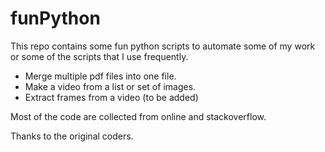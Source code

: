 # funPython
This repo contains some fun python scripts to automate some of my work or some of the scripts that I use frequently.

* Merge multiple pdf files into one file.
* Make a video from a list or set of images. 
* Extract frames from a video (to be added)

Most of the code are collected from online and stackoverflow. 

Thanks to the original coders. 


